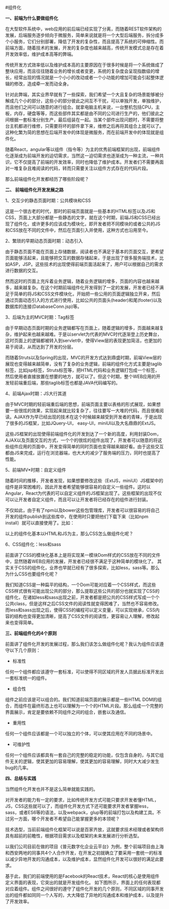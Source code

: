 #组件化

**一、前端为什么要做组件化**




在大型软件系统中，web应用的前后端已经实现了分离，而随着REST软件架构的发展，后端服务逐步倾向于微服务，简单来说就是将一个大型后端服务，拆分成多个小服务，它们分别部署，降低了开发的复杂性，而且提高了系统的可伸缩性。而前端方面，随着技术的发展，开发的复杂度也越来越高，传统开发模式总是存在着开发效率低，维护成本高等的弊端。



传统开发方式效率低以及维护成本高的主要原因在于很多时候是将一个系统做成了整块应用，而且往往随着业务的增长或者变更，系统的复杂度会呈现指数级的增长，经常出现的情况就是一个小小的改动或者一个小功能的增加可能会引起整体逻辑的修改，造成牵一发而动全身。



针对此弊端，其实业界早就有了一些探索，我们希望一个大且复杂的场景能够被分解成几个小的部分，这些小的部分彼此之间互不干扰，可以单独开发，单独维护，而且他们之间可以随意的进行组合。就拿电脑主机来说，一台整机包括CPU，主板，内存，硬盘等等，而这些部件其实都是由不同的公司进行生产的，他们彼此之间根据一套标准分别生产，最后组装在一起。当某个部件出现问题时，不需要将整台主机都进行维修，只需要将坏的部件拿下来，维修之后再将其组合上就可以了。这种化繁为简的思想在后端开发中的体现是微服务，而在前端开发中的体现就是组件化。





随着React，angular等以组件（指令等）为主的优秀前端框架的出现，前端组件化逐渐成为前端开发的迫切需求，当然这一迫切需求也逐渐成为一种主流，一种共识，它不仅提高了前端的开发效率，同时也降低了维护成本。开发者们不需要再面对一堆复杂且难阅读的代码，转而只需要关注以组件方式存在的代码片段。



那么前端组件化开发都经历了哪些阶段呢？



**二、 前端组件化开发发展之路**



1、交互少的静态页面时期：公共模块和CSS







这是一个很古老的时代，那时的前端页面就是一些基本的HTML标签以及JS和CSS，页面上大部分都是一些静态的文字，就在这个时期，前端JS和CSS已经出现了组件化，或许更多的应该成为模块化，即开发者把不同模块的或者公共的JS和CSS放在不同的文件中，然后在页面引入并使用，这种方式也沿用至今。



2、繁琐的早期动态页面时期：动态引入







由于静态页面不能在页面上存储数据，阅读者也不满足于基本的页面交互，更希望页面能够活起来，且能够把交互的数据存储起来，于是出现了很多服务端技术，比如ASP，JSP。这些技术的出现使得前端页面活起来了，用户可以根据自己的需求进行数据的交互。



然而这时的页面上充斥着业务逻辑，随着业务逻辑的增多，页面的内容也越来越多，越来越复杂。在这个时期前端组件化开发得到了一定的发展，开发者已经不满足于简单的将JS和CSS文件模块化，开始把一些公用的页面逻辑独立开来，然后通过页面动态引入的方式进行使用，比如公共的页面头(header)和尾(footer)以及数据库的连接(DatabaseConn.jsp)等。



3、后端为主的MVC时期：Tag标签





由于早期动态页面时期的业务逻辑都写在页面上，随着逻辑的增多，页面越来越复杂，维护起来也越来越难。于是以servlet为代表的MVC时代逐渐登上历史舞台，这时页面上的逻辑都被转入到servlet中，使得View层的表现更加简洁，也更加的易于阅读，从而达到了开发的分层。



而随着Struts以及Spring的出现，MVC的开发方式达到鼎盛时期，前端View层的展现也变得越来越简单，没有了复杂的业务逻辑，前端的组件化方式主要是taglib标签，比如jsp标签，Struts标签等，把HTML代码和业务逻辑打包成一个标签，然后使用者直接放置在想要的地方，就可以了。但这个时期，整个WEB应用的开发轻前端重后端，那些taglib标签也都是JAVA代码编写的。



4、前端Ajax时期：JS大行其道








由于MVC时期的轻前端重后端的思想，前端页面主要以表格的形式展现，如果想要一些很炫的效果，实现起来就比较复杂了，往往要写一大堆的代码，而且很难阅读。AJAX作为早已经出现的技术在这个时候越来越受到开发者的青睐，于是出现了很多的JS框架，比如JQuery-UI， easy-UI，miniUI以及大名鼎鼎的ExtJS。



这些JS框架的出现使得前端组件化的开发到达了一个新的高度，利用封装Dom，AJAX以及页面交互的方式，一个个的很炫的组件出现了，开发者可以随意的将这些组件应用的页面中，开发变得简单的同时页面也变得越来越好看。由于这些交互都由JS来完成，运行在浏览器端，也大大的减少了服务端的压力，同时也提高了性能。



5、前端MV*时期：自定义组件









随着时间的推移，开发者发现，如果想要修改这些（ExtJS，miniUI）JS框架中的组件是非常困难的，因此开发者希望能够很容易的自定义一些组件。这时以Angular，React为代表的可以自定义组件的JS框架出现了。这些框架的出现不仅可以让开发者自定义组件，而且可以让开发者将已经存在的组件进行封装。



不仅如此，由于有了npm以及bower这些包管理库，开发者可以很容易的将自己开发的组件publish到这些库中，在使用时只要把他们下载下来（比如npm install）就可以直接使用了。比如：



以上的组件化基本以HTML和JS为主，那么CSS怎么做组件化呢？



6、CSS组件化：less和sass







前面讲了CSS的模块化基本上是将实现某一模块Dom样式的CSS放在不同的文件中，显然随着WEB应用的发展，开发者已经很不满足于这种简单的模块化了。 其实关于CSS的组件化，业界也早就已经有了很多探索，比如less，sass等。那么为什么CSS也要组件化呢？ 



我们知道CSS是一种扁平的结构，一个Dom可能对应着一个CSS样式，而这些CSS样式很有可能出现公共的部分，那么提取这些公共的部分也就实现了CSS的组件化，在诸如less和sass出现之前，开发者都是把公共的CSS样式写成一个个公共class，但是这样之后CSS文件的阅读性就变得困难了，当然也不容易修改。而less和sass出现之后，使得CSS的编程可以定义变量，可以实现继承，CSS内容的结构也变得更加清晰，提高了CSS文件的阅读性，更容易让人理解，修改起来也变得简单。



**三、前端组件化的4个原则**



前面讲了组件化开发的发展过程，那么我们该怎么做组件化呢？我认为组件应该遵守以下几个原则：



- 标准性

任何一个组件都应该遵守一套标准，可以使得不同区域的开发人员据此标准开发出一套标准统一的组件。




- 组合性

组件之前应该是可以组合的。我们知道前端页面的展示都是一些HTML DOM的组合，而组件在最终形态上也可以理解为一个个的HTML片段。那么组成一个完整的界面展示，肯定是要依赖不同组件之间的组合，嵌套以及通信。



- 重用性

任何一个组件应该都是一个可以独立的个体，可以使其应用在不同的场景中。



- 可维护性

任何一个组件应该都具有一套自己的完整的稳定的功能，仅包含自身的，与其它组件无关的逻辑，使其更加的容易理解，使其更加的容易理解，同时大大减少发生bug的几率。



**四、总结与实践**



当然组件化开发也并不是这么简单就能实践的。



对开发者的能力有一定的要求，比如传统开发方式可能只要求开发者懂HTML，JS，CSS这些就可以了，而组件化开发方式下还可能要求开发者掌握less，sass，或者ES6等的语法，以及webpack，glup等的前端打包以及构建工具。不过另一方面，哪个开发者不希望自己能掌握更多的本领呢？




技术选型，当前前端组件化框架可以说是百家齐放，这就要求技术经理或者架构师具有超前的前瞻性，根据项目需求以及框架的未来发展进行分析选型。



以我们公司目前在做的项目《普元数字化企业云平台》为例，整个前端项目由上海和西安两地的同事共4个人合作开发，在开发之初就确立了要采用一套统一的标准以减少异地开发的沟通成本，以及维护成本，显然组件化开发可以很好的满足此要求。



基于此，我们的前端使用的是Facebook的React技术，React的核心是使用组件定义界面的表现，它突出的就是开发组件化。 如下图所示，界面上的任何表现都对应着组件。组件之间很好的遵守了组件化开发的几个原则，不同区域的同事开发出的组件都如同同一个人写的，大大降低了异地的沟通成本和维护成本，以及提升了开发效率。